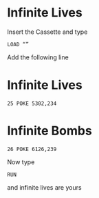 # Infinite Lives

Insert the Cassette and type 

`LOAD “”`

Add the following line

# Infinite Lives
`25 POKE 5302,234`

# Infinite Bombs
`26 POKE 6126,239`

Now type 

`RUN` 

and infinite lives are yours
